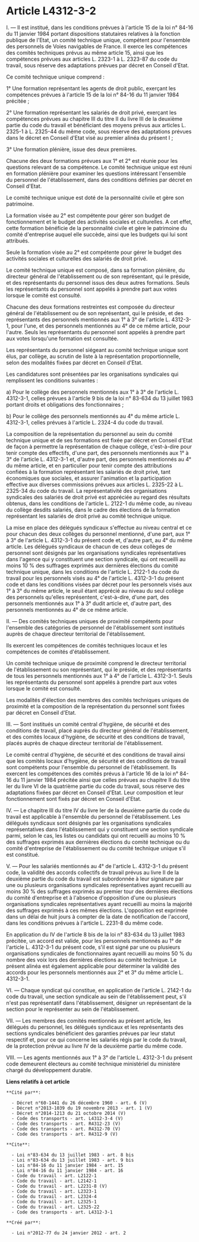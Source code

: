 # Article L4312-3-2

I. ― Il est institué, dans les conditions prévues à l'article 15 de la loi n° 84-16 du 11 janvier 1984 portant dispositions
statutaires relatives à la fonction publique de l'Etat, un comité technique unique, compétent pour l'ensemble des personnels
de Voies navigables de France. Il exerce les compétences des comités techniques prévus au même article 15, ainsi que les
compétences prévues aux articles L. 2323-1 à L. 2323-87 du code du travail, sous réserve des adaptations prévues par décret
en Conseil d'Etat. 

Ce comité technique unique comprend : 

1° Une formation représentant les agents de droit public, exerçant les compétences prévues à l'article 15 de la loi n° 84-16
du 11 janvier 1984 précitée ; 

2° Une formation représentant les salariés de droit privé, exerçant les compétences prévues au chapitre III du titre II du
livre III de la deuxième partie du code du travail et bénéficiant des moyens prévus aux articles L. 2325-1 à L. 2325-44 du
même code, sous réserve des adaptations prévues dans le décret en Conseil d'Etat visé au premier alinéa du présent I ; 

3° Une formation plénière, issue des deux premières. 

Chacune des deux formations prévues aux 1° et 2° est réunie pour les questions relevant de sa compétence. Le comité technique
unique est réuni en formation plénière pour examiner les questions intéressant l'ensemble du personnel de l'établissement,
dans des conditions définies par décret en Conseil d'Etat. 

Le comité technique unique est doté de la personnalité civile et gère son patrimoine. 

La formation visée au 2° est compétente pour gérer son budget de fonctionnement et le budget des activités sociales et
culturelles. A cet effet, cette formation bénéficie de la personnalité civile et gère le patrimoine du comité d'entreprise
auquel elle succède, ainsi que les budgets qui lui sont attribués. 

Seule la formation visée au 2° est compétente pour gérer le budget des activités sociales et culturelles des salariés de
droit privé. 

Le comité technique unique est composé, dans sa formation plénière, du directeur général de l'établissement ou de son
représentant, qui le préside, et des représentants du personnel issus des deux autres formations. Seuls les représentants du
personnel sont appelés à prendre part aux votes lorsque le comité est consulté. 

Chacune des deux formations restreintes est composée du directeur général de l'établissement ou de son représentant, qui le
préside, et des représentants des personnels mentionnés aux 1° à 3° de l'article L. 4312-3-1, pour l'une, et des personnels
mentionnés au 4° de ce même article, pour l'autre. Seuls les représentants du personnel sont appelés à prendre part aux votes
lorsqu'une formation est consultée. 

Les représentants du personnel siégeant au comité technique unique sont élus, par collège, au scrutin de liste à la
représentation proportionnelle, selon des modalités fixées par décret en Conseil d'Etat. 

Les candidatures sont présentées par les organisations syndicales qui remplissent les conditions suivantes : 

a) Pour le collège des personnels mentionnés aux 1° à 3° de l'article L. 4312-3-1, celles prévues à l'article 9 bis de la loi
n° 83-634 du 13 juillet 1983 portant droits et obligations des fonctionnaires ; 

b) Pour le collège des personnels mentionnés au 4° du même article L. 4312-3-1, celles prévues à l'article L. 2324-4 du code
du travail. 

La composition de la représentation du personnel au sein du comité technique unique et de ses formations est fixée par décret
en Conseil d'Etat de façon à permettre la représentation de chaque collège, c'est-à-dire pour tenir compte des effectifs,
d'une part, des personnels mentionnés aux 1° à 3° de l'article L. 4312-3-1 et, d'autre part, des personnels mentionnés au 4°
du même article, et en particulier pour tenir compte des attributions confiées à la formation représentant les salariés de
droit privé, tant économiques que sociales, et assurer l'animation et la participation effective aux diverses commissions
prévues aux articles L. 2325-22 à L. 2325-34 du code du travail. La représentativité des organisations syndicales des
salariés de droit privé est appréciée au regard des résultats obtenus, dans les conditions de l'article L. 2122-1 du même
code, au niveau du collège desdits salariés, dans le cadre des élections de la formation représentant les salariés de droit
privé au comité technique unique. 

La mise en place des délégués syndicaux s'effectue au niveau central et ce pour chacun des deux collèges du personnel
mentionné, d'une part, aux 1° à 3° de l'article L. 4312-3-1 du présent code et, d'autre part, au 4° du même article. Les
délégués syndicaux de chacun de ces deux collèges de personnel sont désignés par les organisations syndicales représentatives
dans l'agence qui y constituent une section syndicale, qui ont recueilli au moins 10 % des suffrages exprimés aux dernières
élections du comité technique unique, dans les conditions de l'article L. 2122-1 du code du travail pour les personnels visés
au 4° de l'article L. 4312-3-1 du présent code et dans les conditions visées par décret pour les personnels visés aux 1° à 3°
du même article, le seuil étant apprécié au niveau du seul collège des personnels qu'elles représentent, c'est-à-dire, d'une
part, des personnels mentionnés aux 1° à 3° dudit article et, d'autre part, des personnels mentionnés au 4° de ce même
article. 

II. ― Des comités techniques uniques de proximité compétents pour l'ensemble des catégories de personnel de l'établissement
sont institués auprès de chaque directeur territorial de l'établissement. 

Ils exercent les compétences de comités techniques locaux et les compétences de comités d'établissement. 

Un comité technique unique de proximité comprend le directeur territorial de l'établissement ou son représentant, qui le
préside, et des représentants de tous les personnels mentionnés aux 1° à 4° de l'article L. 4312-3-1. Seuls les représentants
du personnel sont appelés à prendre part aux votes lorsque le comité est consulté. 

Les modalités d'élection des membres des comités techniques uniques de proximité et la composition de la représentation du
personnel sont fixées par décret en Conseil d'Etat. 

III. ― Sont institués un comité central d'hygiène, de sécurité et des conditions de travail, placé auprès du directeur
général de l'établissement, et des comités locaux d'hygiène, de sécurité et des conditions de travail, placés auprès de
chaque directeur territorial de l'établissement. 

Le comité central d'hygiène, de sécurité et des conditions de travail ainsi que les comités locaux d'hygiène, de sécurité et
des conditions de travail sont compétents pour l'ensemble du personnel de l'établissement. Ils exercent les compétences des
comités prévus à l'article 16 de la loi n° 84-16 du 11 janvier 1984 précitée ainsi que celles prévues au chapitre II du titre
Ier du livre VI de la quatrième partie du code du travail, sous réserve des adaptations fixées par décret en Conseil d'Etat.
Leur composition et leur fonctionnement sont fixés par décret en Conseil d'Etat. 

IV. ― Le chapitre III du titre IV du livre Ier de la deuxième partie du code du travail est applicable à l'ensemble du
personnel de l'établissement. Les délégués syndicaux sont désignés par les organisations syndicales représentatives dans
l'établissement qui y constituent une section syndicale parmi, selon le cas, les listes ou candidats qui ont recueilli au
moins 10 % des suffrages exprimés aux dernières élections du comité technique ou du comité d'entreprise de l'établissement ou
du comité technique unique s'il est constitué. 

V. ― Pour les salariés mentionnés au 4° de l'article L. 4312-3-1 du présent code, la validité des accords collectifs de
travail prévus au livre II de la deuxième partie du code du travail est subordonnée à leur signature par une ou plusieurs
organisations syndicales représentatives ayant recueilli au moins 30 % des suffrages exprimés au premier tour des dernières
élections du comité d'entreprise et à l'absence d'opposition d'une ou plusieurs organisations syndicales représentatives
ayant recueilli au moins la majorité des suffrages exprimés à ces mêmes élections. L'opposition est exprimée dans un délai de
huit jours à compter de la date de notification de l'accord, dans les conditions prévues à l'article L. 2231-8 du même code. 

En application du IV de l'article 8 bis de la loi n° 83-634 du 13 juillet 1983 précitée, un accord est valide, pour les
personnels mentionnés au 1° de l'article L. 4312-3-1 du présent code, s'il est signé par une ou plusieurs organisations
syndicales de fonctionnaires ayant recueilli au moins 50 % du nombre des voix lors des dernières élections au comité
technique. Le présent alinéa est également applicable pour déterminer la validité des accords pour les personnels mentionnés
aux 2° et 3° du même article L. 4312-3-1. 

VI. ― Chaque syndicat qui constitue, en application de l'article L. 2142-1 du code du travail, une section syndicale au sein
de l'établissement peut, s'il n'est pas représentatif dans l'établissement, désigner un représentant de la section pour le
représenter au sein de l'établissement. 

VII. ― Les membres des comités mentionnés au présent article, les délégués du personnel, les délégués syndicaux et les
représentants des sections syndicales bénéficient des garanties prévues par leur statut respectif et, pour ce qui concerne
les salariés régis par le code du travail, de la protection prévue au livre IV de la deuxième partie du même code. 

VIII. ― Les agents mentionnés aux 1° à 3° de l'article L. 4312-3-1 du présent code demeurent électeurs au comité technique
ministériel du ministère chargé du développement durable.

**Liens relatifs à cet article**

	**Cité par**:

	  - Décret n°60-1441 du 26 décembre 1960 - art. 6 (V)
	  - Décret n°2013-1039 du 19 novembre 2013 - art. 1 (V)
	  - Décret n°2014-1213 du 21 octobre 2014 (V)
	  - Code des transports - art. L4312-3-4 (V)
	  - Code des transports - art. R4312-23 (V)
	  - Code des transports - art. R4312-70 (V)
	  - Code des transports - art. R4312-9 (V)

	**Cite**:

	  - Loi n°83-634 du 13 juillet 1983 - art. 8 bis
	  - Loi n°83-634 du 13 juillet 1983 - art. 9 bis
	  - Loi n°84-16 du 11 janvier 1984 - art. 15
	  - Loi n°84-16 du 11 janvier 1984 - art. 16
	  - Code du travail - art. L2122-1
	  - Code du travail - art. L2142-1
	  - Code du travail - art. L2231-8 (V)
	  - Code du travail - art. L2323-1
	  - Code du travail - art. L2324-4
	  - Code du travail - art. L2325-1
	  - Code du travail - art. L2325-22
	  - Code des transports - art. L4312-3-1

	**Créé par**:

	  - Loi n°2012-77 du 24 janvier 2012 - art. 2
